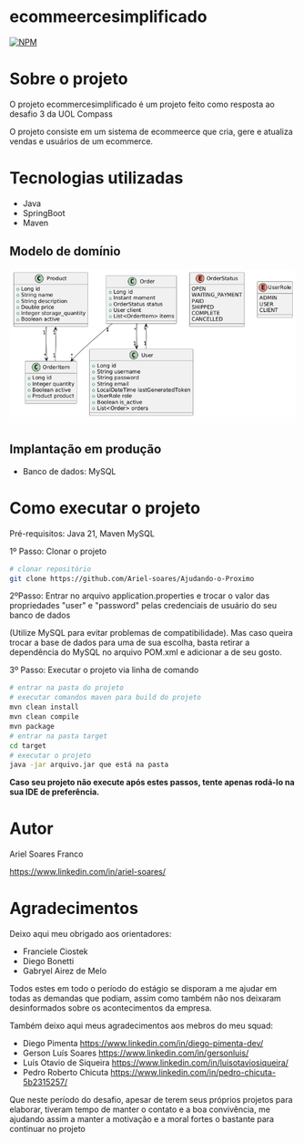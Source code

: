 # ecommeercesimplificado
[![NPM](https://img.shields.io/npm/l/react)](https://github.com/Ariel-soares/ecommercesimplificado/blob/main/LICENSE) 

# Sobre o projeto

O projeto ecommercesimplificado é um projeto feito como resposta ao desafio 3 da UOL Compass

O projeto consiste em um sistema de ecommeerce que cria, gere e atualiza vendas e usuários de um ecommerce.

# Tecnologias utilizadas
- Java
- SpringBoot
- Maven

## Modelo de domínio
![Modelo-De-Cominio](https://github.com/Ariel-soares/ecommercesimplificado/blob/main/assets/ecommercesimplificadoUML.jpeg)

## Implantação em produção
- Banco de dados: MySQL

# Como executar o projeto
Pré-requisitos: Java 21,
Maven
MySQL

1º Passo: Clonar o projeto

```bash
# clonar repositório
git clone https://github.com/Ariel-soares/Ajudando-o-Proximo
```

2ºPasso: Entrar no arquivo application.properties e trocar o valor das propriedades "user" e "password" pelas credenciais de usuário do seu banco de dados

(Utilize MySQL para evitar problemas de compatibilidade).
Mas caso queira trocar a base de dados para uma de sua escolha, basta retirar a dependência do MySQL no arquivo POM.xml e adicionar a de seu gosto.

3º Passo: Executar o projeto via linha de comando

```bash
# entrar na pasta do projeto
# executar comandos maven para build do projeto
mvn clean install
mvn clean compile
mvn package
# entrar na pasta target
cd target
# executar o projeto
java -jar arquivo.jar que está na pasta
```
**Caso seu projeto não execute após estes passos, tente apenas rodá-lo na sua IDE de preferência.**

# Autor

Ariel Soares Franco

https://www.linkedin.com/in/ariel-soares/

# Agradecimentos

Deixo aqui meu obrigado aos orientadores:

- Franciele Ciostek
- Diego Bonetti
- Gabryel Airez de Melo

Todos estes em todo o período do estágio se disporam a me ajudar em todas as demandas que podiam, assim como também não nos deixaram desinformados sobre os acontecimentos da empresa.

Também deixo aqui meus agradecimentos aos mebros do meu squad:

- Diego Pimenta
  https://www.linkedin.com/in/diego-pimenta-dev/
- Gerson Luís Soares
  https://www.linkedin.com/in/gersonluis/
- Luís Otavio de Siqueira
  https://www.linkedin.com/in/luisotaviosiqueira/
- Pedro Roberto Chicuta
  https://www.linkedin.com/in/pedro-chicuta-5b2315257/

Que neste período do desafio, apesar de terem seus próprios projetos para elaborar, tiveram tempo de manter o contato e a boa convivência, me ajudando assim a manter a motivação e a moral fortes o bastante para continuar no projeto
